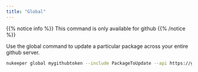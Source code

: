 ```yaml
---
title: "Global"
---
```


{{% notice info %}}
This command is only available for github
{{% /notice %}}

Use the global command to update a particular package across your entire github server.

```sh
nukeeper global mygithubtoken --include PackageToUpdate --api https://github.mycompany.com/api/v3
```